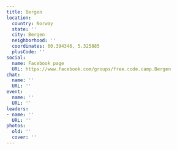 ```yaml
---
title: Bergen
location:
  country: Norway
  state: ''
  city: Bergen
  neighborhood: ''
  coordinates: 60.394346, 5.325885
  plusCode: ''
social:
  name: Facebook page
  URL: https://www.facebook.com/groups/free.code.camp.Bergen
chat:
  name: ''
  URL: ''
event:
  name: ''
  URL: ''
leaders:
- name: ''
  URL: ''
photos:
  old: ''
  cover: ''
---
```

